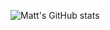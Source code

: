 ![Matt's GitHub stats](https://github-readme-stats.vercel.app/api?username=mattyokan&count_private=true&show_icons=true&theme=dracula&custom_title=Matt's%20Stats)

